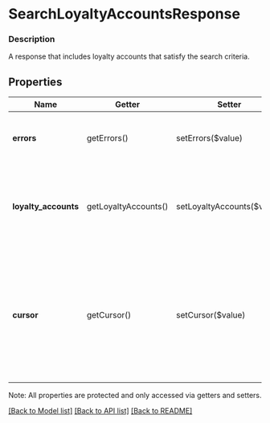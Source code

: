 # SearchLoyaltyAccountsResponse

### Description

A response that includes loyalty accounts that satisfy the search criteria.

## Properties
Name | Getter | Setter | Type | Description | Notes
------------ | ------------- | ------------- | ------------- | ------------- | -------------
**errors** | getErrors() | setErrors($value) | [**\SquareConnect\Model\Error[]**](Error.md) | Any errors that occurred during the request. | [optional] 
**loyalty_accounts** | getLoyaltyAccounts() | setLoyaltyAccounts($value) | [**\SquareConnect\Model\LoyaltyAccount[]**](LoyaltyAccount.md) | The loyalty accounts that met the search criteria,   in order of creation date. | [optional] 
**cursor** | getCursor() | setCursor($value) | **string** | The pagination cursor to use in a subsequent  request. If empty, this is the final response. For more information,  see [Pagination](https://developer.squareup.com/docs/docs/basics/api101/pagination). | [optional] 

Note: All properties are protected and only accessed via getters and setters.

[[Back to Model list]](../../README.md#documentation-for-models) [[Back to API list]](../../README.md#documentation-for-api-endpoints) [[Back to README]](../../README.md)

